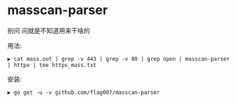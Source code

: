 # masscan-parser
别问 问就是不知道用来干啥的

用法:

```
▶ cat mass.out | grep -v 443 | grep -v 80 | grep open | masscan-parser | httpx | tee https_mass.txt
```

安装:

```
▶ go get -u -v github.com/flag007/masscan-parser
```
